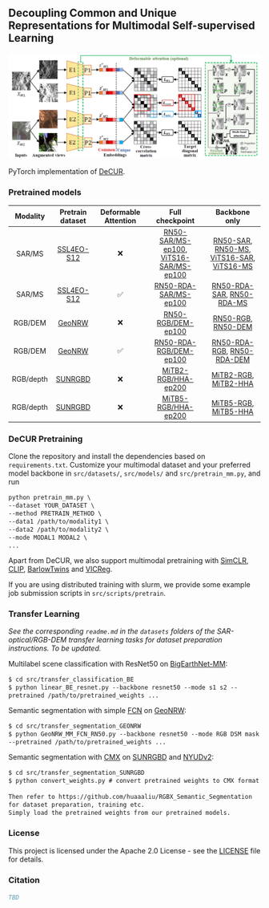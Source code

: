 ## Decoupling Common and Unique Representations for Multimodal Self-supervised Learning


<p align="center">
  <img width="800" alt="decur main structure" src="assets/decur_eccv.png">
</p>

PyTorch implementation of [DeCUR]().


### Pretrained models

| Modality | Pretrain dataset | Deformable Attention  | Full checkpoint | Backbone only |
| :---: | :---: | :---: | :---: | :---: | 
SAR/MS | [SSL4EO-S12](https://github.com/zhu-xlab/SSL4EO-S12) | ❌ | [RN50-SAR/MS-ep100](https://huggingface.co/wangyi111/DeCUR/resolve/main/rn50_ssl4eo-s12_joint_decur_ep100.pth), [ViTS16-SAR/MS-ep100](https://huggingface.co/wangyi111/DeCUR/resolve/main/vits16_ssl4eo-s12_joint_decur_ep100.pth) | [RN50-SAR](https://huggingface.co/wangyi111/DeCUR/resolve/main/rn50_ssl4eo-s12_sar_decur_ep100.pth), [RN50-MS](https://huggingface.co/wangyi111/DeCUR/resolve/main/rn50_ssl4eo-s12_ms_decur_ep100.pth), [ViTS16-SAR](https://huggingface.co/wangyi111/DeCUR/resolve/main/vits16_ssl4eo-s12_sar_decur_ep100.pth), [ViTS16-MS](https://huggingface.co/wangyi111/DeCUR/resolve/main/vits16_ssl4eo-s12_ms_decur_ep100.pth) |
SAR/MS | [SSL4EO-S12](https://github.com/zhu-xlab/SSL4EO-S12) | ✅ | [RN50-RDA-SAR/MS-ep100](https://huggingface.co/wangyi111/DeCUR/resolve/main/rn50_rda_ssl4eo-s12_joint_decur_ep100.pth) | [RN50-RDA-SAR](https://huggingface.co/wangyi111/DeCUR/resolve/main/rn50_rda_ssl4eo-s12_sar_decur_ep100.pth), [RN50-RDA-MS](https://huggingface.co/wangyi111/DeCUR/resolve/main/rn50_rda_ssl4eo-s12_ms_decur_ep100.pth) |
RGB/DEM | [GeoNRW](https://ieee-dataport.org/open-access/geonrw) | ❌ | [RN50-RGB/DEM-ep100](https://huggingface.co/wangyi111/DeCUR/resolve/main/rn50_geonrw_joint_decur_ep100.pth) | [RN50-RGB](https://huggingface.co/wangyi111/DeCUR/resolve/main/rn50_geonrw_rgb_decur_ep100.pth), [RN50-DEM](https://huggingface.co/wangyi111/DeCUR/resolve/main/rn50_geonrw_dem_decur_ep100.pth) |
RGB/DEM | [GeoNRW](https://ieee-dataport.org/open-access/geonrw) | ✅ | [RN50-RDA-RGB/DEM-ep100](https://huggingface.co/wangyi111/DeCUR/resolve/main/rn50_rda_geonrw_joint_decur_ep100.pth) | [RN50-RDA-RGB](https://huggingface.co/wangyi111/DeCUR/resolve/main/rn50_rda_geonrw_rgb_decur_ep100.pth), [RN50-RDA-DEM](https://huggingface.co/wangyi111/DeCUR/resolve/main/rn50_rda_geonrw_dem_decur_ep100.pth) |
RGB/depth | [SUNRGBD](https://rgbd.cs.princeton.edu/) | ❌ |[MiTB2-RGB/HHA-ep200](https://huggingface.co/wangyi111/DeCUR/resolve/main/mitb2_sunrgbd_rgb_hha_decur_ep200.pth) | [MiTB2-RGB](https://huggingface.co/wangyi111/DeCUR/resolve/main/mitb2_sunrgbd_backbone_rgb_decur_ep200.pth), [MiTB2-HHA](https://huggingface.co/wangyi111/DeCUR/resolve/main/mitb2_sunrgbd_backbone_hha_decur_ep200.pth) |
RGB/depth | [SUNRGBD](https://rgbd.cs.princeton.edu/) | ❌ |[MiTB5-RGB/HHA-ep200](https://huggingface.co/wangyi111/DeCUR/resolve/main/mitb5_sunrgbd_rgb_hha_decur_ep200.pth) | [MiTB5-RGB](https://huggingface.co/wangyi111/DeCUR/resolve/main/mitb5_sunrgbd_backbone_rgb_decur_ep200.pth), [MiTB5-HHA](https://huggingface.co/wangyi111/DeCUR/resolve/main/mitb5_sunrgbd_backbone_hha_decur_ep200.pth) |


### DeCUR Pretraining

Clone the repository and install the dependencies based on `requirements.txt`. Customize your multimodal dataset and your preferred model backbone in `src/datasets/`, `src/models/` and `src/pretrain_mm.py`, and run 

```
python pretrain_mm.py \
--dataset YOUR_DATASET \
--method PRETRAIN_METHOD \
--data1 /path/to/modality1 \
--data2 /path/to/modality2 \
--mode MODAL1 MODAL2 \
...
```

Apart from DeCUR, we also support multimodal pretraining with [SimCLR](https://arxiv.org/abs/2002.05709), [CLIP](https://arxiv.org/abs/2103.00020), [BarlowTwins](https://arxiv.org/abs/2103.03230v3) and [VICReg](https://arxiv.org/abs/2105.04906).

If you are using distributed training with slurm, we provide some example job submission scripts in `src/scripts/pretrain`.

### Transfer Learning

*See the corresponding `readme.md` in the `datasets` folders of the SAR-optical/RGB-DEM transfer learning tasks for dataset preparation instructions. To be updated.*

Multilabel scene classification with ResNet50 on [BigEarthNet-MM](https://arxiv.org/abs/2105.07921):

```
$ cd src/transfer_classification_BE
$ python linear_BE_resnet.py --backbone resnet50 --mode s1 s2 --pretrained /path/to/pretrained_weights ...
```

Semantic segmentation with simple [FCN](https://arxiv.org/abs/1411.4038) on [GeoNRW](https://ieee-dataport.org/open-access/geonrw):

```
$ cd src/transfer_segmentation_GEONRW
$ python GeoNRW_MM_FCN_RN50.py --backbone resnet50 --mode RGB DSM mask --pretrained /path/to/pretrained_weights ...
```

Semantic segmentation with [CMX](https://arxiv.org/abs/2203.04838) on [SUNRGBD](https://rgbd.cs.princeton.edu/) and [NYUDv2](https://cs.nyu.edu/~silberman/datasets/nyu_depth_v2.html): 

```
$ cd src/transfer_segmentation_SUNRGBD
$ python convert_weights.py # convert pretrained weights to CMX format

Then refer to https://github.com/huaaaliu/RGBX_Semantic_Segmentation for dataset preparation, training etc.
Simply load the pretrained weights from our pretrained models. 
```

### License

This project is licensed under the Apache 2.0 License - see the [LICENSE](LICENSE) file for details.


### Citation
```BibTeX
TBD
```
